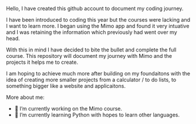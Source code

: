 Hello, I have created this github account to document my coding journey.

I have been introduced to coding this year but the courses were lacking and I want to learn more.
I began using the Mimo app and found it very intuative and I was retaining the information which previously had went over my head.

With this in mind I have decided to bite the bullet and complete the full course.
This repository will document my journey with Mimo and the projects it helps me to create.

I am hoping to achieve much more after building on my foundaitons with the idea of creating more smaller projects from a calculator / to do lists,
to something bigger like a website and applicaitons.

More about me:
- 🔭 I’m currently working on the Mimo course.
- 🌱 I’m currently learning Python with hopes to learn other languages.
